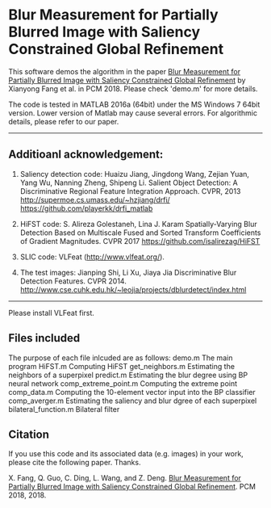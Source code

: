 # Blur Measurement for Partially Blurred Image with Saliency Constrained Global Refinement

This software demos the algorithm in the paper [Blur Measurement for Partially Blurred Image with Saliency Constrained Global Refinement](https://fangxianyong.github.io/home/papers/pcm18blurmeasurement.pdf) by Xianyong Fang et al. in PCM 2018. Please check 'demo.m' for more details.

The code is tested in MATLAB 2016a (64bit) under the MS Windows 7 64bit version. Lower version of Matlab may cause several errors.
For algorithmic details, please refer to our paper. 

-------------------------------------------------------
## Additioanl acknowledgement:
1. Saliency detection code:
Huaizu Jiang, Jingdong Wang, Zejian Yuan, Yang Wu, Nanning Zheng, Shipeng Li.
Salient Object Detection: A Discriminative Regional Feature Integration Approach. CVPR, 2013
http://supermoe.cs.umass.edu/~hzjiang/drfi/
https://github.com/playerkk/drfi_matlab

2. HiFST code:
S. Alireza Golestaneh, Lina J. Karam
Spatially-Varying Blur Detection Based on Multiscale Fused and Sorted Transform Coefficients of Gradient Magnitudes. CVPR 2017
https://github.com/isalirezag/HiFST

3. SLIC code:
VLFeat (http://www.vlfeat.org/). 

4. The test images:
Jianping Shi, Li Xu, Jiaya Jia
Discriminative Blur Detection Features. CVPR 2014.
http://www.cse.cuhk.edu.hk/~leojia/projects/dblurdetect/index.html

-------------------------------------------------------
Please install VLFeat first.

## Files included
The purpose of each file inlcuded are as follows:
demo.m                  The main program
HiFST.m                 Computing HiFST
get_neighbors.m         Estimating the neighbors of a superpixel
predict.m               Estimating the blur degree using BP neural network
comp_extreme_point.m    Computing the extreme point
comp_data.m             Computing the 10-element vector input into the BP classifier
comp_averger.m          Estimating the saliency and blur dgree of each superpixel
bilateral_function.m    Bilateral filter


## Citation

If you use this code and its associated data (e.g. images) in your work, please cite the following paper. Thanks.

X. Fang, Q. Guo, C. Ding, L. Wang, and Z. Deng. 
[Blur Measurement for Partially Blurred Image with Saliency Constrained Global Refinement](https://fangxianyong.github.io/home/papers/pcm18blurmeasurement.pdf). 
PCM 2018, 2018.
